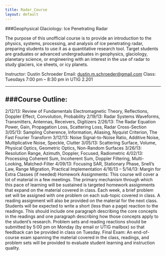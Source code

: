 ```yaml
---
title: Radar_Course
layout: default
---
```


###Geophysical Glaciology: Ice Penetrating Radar

The purpose of this unofficial course is to provide an introduction to the physics, systems, processing, and analysis of ice penetrating radar, preparing students to use it as a quantitative research tool. Target students are graduates or advanced undergraduates in geophysics, glaciology, planetary science, or engineering with an interest in the use of radar to study glaciers, ice sheets, or icy planets.

Instructor: Dustin Schroeder
Email: dustin.m.schroeder@gmail.com
Class: Tuesdays 7:00 pm – 8:30 pm in UTIG 2.201

---
###Course Outline:
---
2/12/13: Review of Fundamentals
Electromagnetic Theory, Reflections, Doppler Effect, Convolution, Probability
2/19/13: Radar Systems
Waveforms, Transmitters, Antennas, Receivers, Digitizers
2/26/13: The Radar Equation
Power, Gain, Propagation Loss, Scattering Loss, Radar Cross-Section
3/05/13: Sampling
Coherence, Information, Aliasing, Nyquist Criterion, The Fast Fourier Transform
3/12/13: Noise
Signal-to-Noise Ratio, Additive Noise, Multiplicative Noise, Speckle, Clutter
3/05/13: Scattering
Surface, Volume, Physical Optics, Geometric Optics, Non-Random Surfaces
3/26/13: Resolution
Range, Azimuth, Doppler, Focused, Radiometric
4/02/13: Processing
Coherent Sum, Incoherent Sum, Doppler Filtering, Multi-Looking, Matched-Filter
4/09/13: Focusing
SAR, Stationary Phase, Snell’s Law, Range Migration, Practical Implementation
4/16/13 – 5/14/13: Margin for Extra Classes (if needed)
Homework Assignments:
This course will cover a lot of material in a few meetings. The primary mechanism through which this pace of learning will be sustained is targeted homework assignments that expand on the material covered in class. Each week, a brief problem set will be assigned with one problem on each sub-topic covered in class. A reading assignment will also be provided on the material for the next class. Students will be expected to write a short (less than a page) reaction to the readings. This should include one paragraph describing the core concepts in the readings and one paragraph describing how those concepts apply to the student’s research. Problem sets and reading reactions should be submitted by 5:00 pm on Monday (by email or UTIG mailbox) so that feedback can be provided in class on Tuesday.
Final Exam:
An end-of-course exam spanning the material covered in the class, readings, and problem sets will be provided to evaluate student learning and instruction quality.
